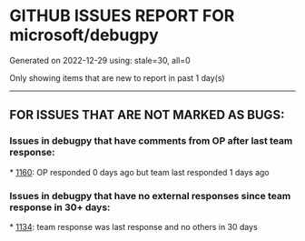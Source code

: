 
# GITHUB ISSUES REPORT FOR microsoft/debugpy


Generated on 2022-12-29 using: stale=30, all=0


Only showing items that are new to report in past 1 day(s)


---

## FOR ISSUES THAT ARE NOT MARKED AS BUGS:


### Issues in debugpy that have comments from OP after last team response:


\* [1160](https://github.com/microsoft/debugpy/issues/1160 "debugger not finding venv locations (the python311.zip problem)"): OP responded 0 days ago but team last responded 1 days ago

### Issues in debugpy that have no external responses since team response in 30+ days:


\* [1134](https://github.com/microsoft/debugpy/issues/1134 "async code debugging"): team response was last response and no others in 30 days

